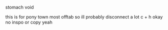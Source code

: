 stomach void

this is for pony town
most offtab so ill probably disconnect a lot
c + h okay
no inspo or copy yeah
